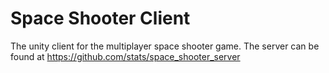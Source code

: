 # Space Shooter Client

The unity client for the multiplayer space shooter game. The server can be found at https://github.com/stats/space_shooter_server

